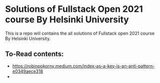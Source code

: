 # Solutions of Fullstack Open 2021 course By Helsinki University
This is a repo will contains the all solutions of Fullstack open 2021 course By Helsinki University. 

## To-Read contents:
- https://robinpokorny.medium.com/index-as-a-key-is-an-anti-pattern-e0349aece318
-
